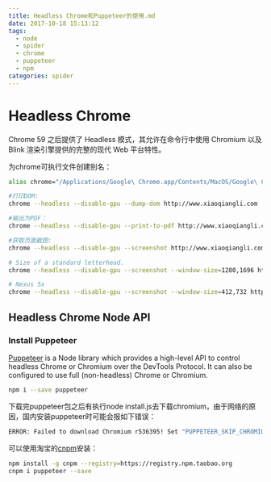 ```yaml
---
title: Headless Chrome和Puppeteer的使用.md
date: 2017-10-18 15:13:12
tags:
  - node
  - spider
  - chrome
  - puppeteer
  - npm
categories: spider
---
```

# Headless Chrome

Chrome 59 之后提供了 Headless 模式，其允许在命令行中使用 Chromium 以及 Blink 渲染引擎提供的完整的现代 Web 平台特性。

为chrome可执行文件创建别名：

```bash
alias chrome="/Applications/Google\ Chrome.app/Contents/MacOS/Google\ Chrome"
```

<!-- more -->

```bash
#打印DOM:
chrome --headless --disable-gpu --dump-dom http://www.xiaoqiangli.com

#输出为PDF：
chrome --headless --disable-gpu --print-to-pdf http://www.xiaoqiangli.com

#获取页面截图:
chrome --headless --disable-gpu --screenshot http://www.xiaoqiangli.com

# Size of a standard letterhead.
chrome --headless --disable-gpu --screenshot --window-size=1280,1696 http://www.xiaoqiangli.com

# Nexus 5x
chrome --headless --disable-gpu --screenshot --window-size=412,732 http://www.xiaoqiangli.com
```

## Headless Chrome Node API

### Install Puppeteer

[Puppeteer](https://github.com/GoogleChrome/puppeteer) is a Node library which provides a high-level API to control headless Chrome or Chromium over the DevTools Protocol. It can also be configured to use full (non-headless) Chrome or Chromium.

```bash
npm i --save puppeteer
```

下载完puppeteer包之后有执行node install.js去下载chromium，由于网络的原因，国内安装puppeteer时可能会报如下错误：

```bash
ERROR: Failed to download Chromium r536395! Set "PUPPETEER_SKIP_CHROMIUM_DOWNLOAD" env variable to skip download.
```

可以使用淘宝的[cnpm](https://npm.taobao.org/)安装：

```bash
npm install -g cnpm --registry=https://registry.npm.taobao.org
cnpm i puppeteer --save
```